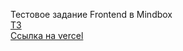 Тестовое задание Frontend в Mindbox  
[ТЗ](https://docs.google.com/document/d/15QkApDkQqtzLSVW7Fpyluwj-BvUIHFXBjvvFCe77Aaw/edit?pli=1&tab=t.0)  
[Ссылка на vercel](https://vercel.com/api/toolbar/link/mindbox-test-app-vattgernofriviavkcoms-projects.vercel.app)  